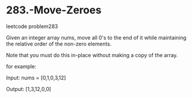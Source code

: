# 283.-Move-Zeroes
leetcode problem283

Given an integer array nums, move all 0's to the end of it while maintaining the relative order of the non-zero elements.

Note that you must do this in-place without making a copy of the array.

 
 for example:
 
 Input: nums = [0,1,0,3,12]
 
 Output: [1,3,12,0,0]
